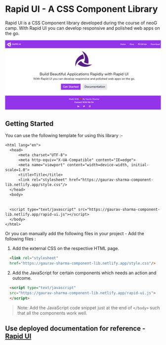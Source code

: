 # Rapid UI - A CSS Component Library
Rapid UI is a CSS Component library developed during the course of neoG camp. With Rapid UI you can develop responsive and polished web apps on the go.

![](images/homepage.png)

## Getting Started

You can use the following template for using this library :-
```
<html lang="en">
  <head>
      <meta charset="UTF-8">
      <meta http-equiv="X-UA-Compatible" content="IE=edge">
      <meta name="viewport" content="width=device-width, initial-scale=1.0">
      <title>Title</title>
      <link rel="stylesheet" href="https://gaurav-sharma-component-lib.netlify.app/style.css"/>
  </head>    
  <body>


  <script type="text/javascript" src="https://gaurav-sharma-component-lib.netlify.app/rapid-ui.js"></script>
  </body>
</html>
```

Or you can manually add the following files in your project - 
Add the following files :
1. Add the external CSS on the respective HTML page.
```html
  <link rel="stylesheet" 
  href="https://gaurav-sharma-component-lib.netlify.app/style.css"/>
```
2. Add the JavaScript for certain components which needs an action and outcome.
```HTML
  <script type="text/javascript" 
  src="https://gaurav-sharma-component-lib.netlify.app/rapid-ui.js">
  </script>
```
> Note: Add the JavaScript code snippet just at the end of `</body>` such that all the components work well.

## Use deployed documentation for reference - [Rapid UI](https://rapid-ui.netlify.app/)
